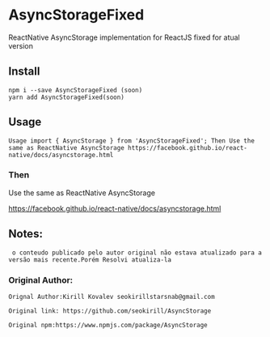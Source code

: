# AsyncStorageFixed
ReactNative AsyncStorage implementation for ReactJS fixed for atual version


## Install
```
npm i --save AsyncStorageFixed (soon)
yarn add AsyncStorageFixed(soon)
```

## Usage
```
Usage import { AsyncStorage } from 'AsyncStorageFixed'; Then Use the same as ReactNative AsyncStorage https://facebook.github.io/react-native/docs/asyncstorage.html
````
### Then
Use the same as ReactNative AsyncStorage

https://facebook.github.io/react-native/docs/asyncstorage.html


## Notes:
```
 o conteudo publicado pelo autor original não estava atualizado para a versão mais recente.Porém Resolvi atualiza-la 
 ```
### Original Author:
```
Orignal Author:Kirill Kovalev seokirillstarsnab@gmail.com

Original link: https://github.com/seokirill/AsyncStorage

Original npm:https://www.npmjs.com/package/AsyncStorage
```
